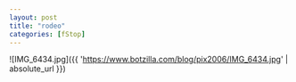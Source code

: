 ```yaml
---
layout: post
title: "rodeo"
categories: [fStop]
---
```



![IMG_6434.jpg]({{ 'https://www.botzilla.com/blog/pix2006/IMG_6434.jpg' | absolute_url }})

